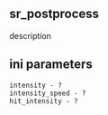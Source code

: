 ## sr_postprocess

description

## ini parameters

```
intensity - ?
intensity_speed - ?
hit_intensity - ?
```
